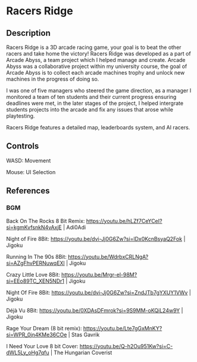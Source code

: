 # Racers Ridge

## Description
Racers Ridge is a 3D arcade racing game, your goal is to beat the other racers and take home the victory! Racers Ridge was developed as a part of Arcade Abyss, a team project which I helped manage and create. 
Arcade Abyss was a collaborative project within my university course, the goal of Arcade Abyss is to collect each arcade machines trophy and unlock new machines in the progress of doing so. 

I was one of five managers who steered the game direction, as a manager I monitored a team of ten students and their current progress ensuring deadlines were met, in the later stages of the project, 
I helped intergrate students projects into the arcade and fix any issues that arose while playtesting.

Racers Ridge features a detailed map, leaderboards system, and AI racers.

## Controls
WASD: Movement

Mouse: UI Selection

## References
### BGM
Back On The Rocks 8 Bit Remix: https://youtu.be/hLZf7CeYCeI?si=kgmKvfsnkN4vAxjE | Adi0Adi

Night of Fire 8Bit: https://youtu.be/dvi-Jj0G6Zw?si=lDx0KcnBsyaQ2Fok | Jigoku

Running In The 90s 8Bit: https://youtu.be/WdrbxCRLNgA?si=AZgFhvPERNuwqEXl | Jigoku

Crazy Little Love 8Bit: https://youtu.be/Mrgr-el-98M?si=EEo89TC_XEN5NDr1 | Jigoku

Night Of Fire 8Bit: https://youtu.be/dvi-Jj0G6Zw?si=ZndJTb7gYXUY1VWv | Jigoku

Déjà Vu 8Bit: https://youtu.be/0XDAsDFmrok?si=9S9MM-oKQiL24w9Y | Jigoku

Rage Your Dream (8 bit remix): https://youtu.be/Lte7gGxMnKY?si=WPR_0jn4KMe36COe | Stas Gavrik

I Need Your Love 8 bit Cover: https://youtu.be/Q-h2Ou951Kw?si=C-dWL5Ly_oHg7qfu | The Hungarian Coverist
